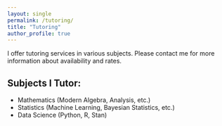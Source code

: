 ```yaml
---
layout: single
permalink: /tutoring/
title: "Tutoring"
author_profile: true
---
```


I offer tutoring services in various subjects. Please contact me for more information about availability and rates.

## Subjects I Tutor:
- Mathematics (Modern Algebra, Analysis, etc.)
- Statistics (Machine Learning, Bayesian Statistics, etc.)
- Data Science (Python, R, Stan)